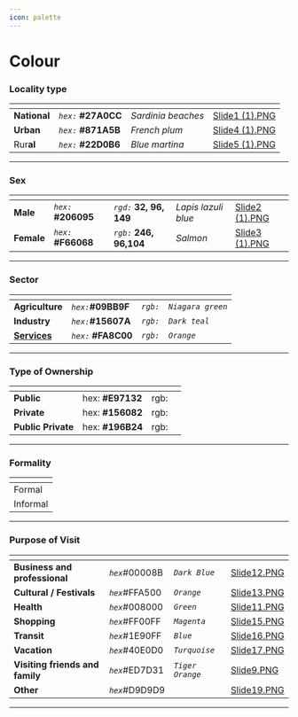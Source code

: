 ```yaml
---
icon: palette
---
```


# Colour

### Locality type

<table data-view="cards" data-full-width="true"><thead><tr><th></th><th></th><th></th><th data-hidden data-card-cover data-type="files"></th></tr></thead><tbody><tr><td><strong>National</strong></td><td><em><code>hex:</code></em> <strong>#27A0CC</strong></td><td><em>Sardinia beaches</em></td><td><a href="../.gitbook/assets/Slide1 (1).PNG">Slide1 (1).PNG</a></td></tr><tr><td><strong>Urban</strong></td><td><em><code>hex:</code></em> <strong>#871A5B</strong></td><td><em>French plum</em></td><td><a href="../.gitbook/assets/Slide4 (1).PNG">Slide4 (1).PNG</a></td></tr><tr><td>Rur<strong>al</strong></td><td><em><code>hex:</code></em> <strong>#22D0B6</strong></td><td><em>Blue martina</em></td><td><a href="../.gitbook/assets/Slide5 (1).PNG">Slide5 (1).PNG</a></td></tr></tbody></table>

***

### Sex

<table data-card-size="large" data-view="cards" data-full-width="true"><thead><tr><th></th><th></th><th></th><th></th><th data-hidden data-card-cover data-type="files"></th></tr></thead><tbody><tr><td><strong>Male</strong></td><td><em><code>hex:</code></em> <strong>#206095</strong></td><td><em><code>rgd:</code></em> <strong>32, 96, 149</strong></td><td><em>Lapis lazuli blue</em></td><td><a href="../.gitbook/assets/Slide2 (1).PNG">Slide2 (1).PNG</a></td></tr><tr><td><strong>Female</strong></td><td><em><code>hex:</code></em> <strong>#F66068</strong></td><td><em><code>rgb:</code></em> <strong>246, 96,104</strong></td><td><em>Salmon</em></td><td><a href="../.gitbook/assets/Slide3 (1).PNG">Slide3 (1).PNG</a></td></tr></tbody></table>

***

### Sector

<table data-view="cards" data-full-width="true"><thead><tr><th></th><th></th><th></th><th></th></tr></thead><tbody><tr><td><strong>Agriculture</strong></td><td><em><code>hex:</code></em><strong>#09BB9F</strong></td><td><em><code>rgb:</code></em></td><td><em><code>Niagara green</code></em> </td></tr><tr><td><strong>Industry</strong></td><td><em><code>hex:</code></em><strong>#15607A</strong></td><td><em><code>rgb:</code></em></td><td><em><code>Dark teal</code></em></td></tr><tr><td><a data-footnote-ref href="#user-content-fn-1"><strong>S</strong></a><a data-footnote-ref href="#user-content-fn-1"><strong>ervices</strong></a></td><td><em><code>hex:</code></em> <strong>#FA8C00</strong></td><td><em><code>rgb:</code></em></td><td><em><code>Orange</code></em></td></tr></tbody></table>

***

### Type of Ownership

<table data-view="cards" data-full-width="true"><thead><tr><th></th><th></th><th></th><th></th></tr></thead><tbody><tr><td><strong>Public</strong></td><td>hex: <strong>#E97132</strong></td><td>rgb:</td><td></td></tr><tr><td><strong>Private</strong></td><td>hex: <strong>#156082</strong></td><td>rgb:</td><td></td></tr><tr><td><strong>Public Private</strong></td><td>hex: <strong>#196B24</strong></td><td>rgb: </td><td></td></tr></tbody></table>

***

### Formality

<table data-card-size="large" data-view="cards" data-full-width="true"><thead><tr><th></th></tr></thead><tbody><tr><td>Formal</td></tr><tr><td>Informal</td></tr></tbody></table>

***

### Purpose of Visit

<table data-view="cards" data-full-width="true"><thead><tr><th></th><th></th><th></th><th data-hidden data-card-cover data-type="files"></th></tr></thead><tbody><tr><td><strong>Business and professional</strong></td><td><em><code>hex</code></em>#00008B</td><td><em><code>Dark Blue</code></em></td><td><a href="../.gitbook/assets/Slide12.PNG">Slide12.PNG</a></td></tr><tr><td><strong>Cultural / Festivals</strong></td><td><em><code>hex</code></em>#FFA500</td><td><em><code>Orange</code></em></td><td><a href="../.gitbook/assets/Slide13.PNG">Slide13.PNG</a></td></tr><tr><td><strong>Health</strong></td><td><em><code>hex</code></em>#008000</td><td><em><code>Green</code></em></td><td><a href="../.gitbook/assets/Slide11.PNG">Slide11.PNG</a></td></tr><tr><td><strong>Shopping</strong></td><td><em><code>hex</code></em>#FF00FF</td><td><em><code>Magenta</code></em></td><td><a href="../.gitbook/assets/Slide15.PNG">Slide15.PNG</a></td></tr><tr><td><strong>Transit</strong></td><td><em><code>hex</code></em>#1E90FF</td><td><em><code>Blue</code></em></td><td><a href="../.gitbook/assets/Slide16.PNG">Slide16.PNG</a></td></tr><tr><td><strong>Vacation</strong></td><td><em><code>hex</code></em>#40E0D0</td><td><em><code>Turquoise</code></em></td><td><a href="../.gitbook/assets/Slide17.PNG">Slide17.PNG</a></td></tr><tr><td><strong>Visiting friends and family</strong></td><td><em><code>hex</code></em>#ED7D31</td><td><em><code>Tiger Orange</code></em></td><td><a href="../.gitbook/assets/Slide9.PNG">Slide9.PNG</a></td></tr><tr><td><strong>Other</strong></td><td><em><code>hex</code></em>#D9D9D9</td><td></td><td><a href="../.gitbook/assets/Slide19.PNG">Slide19.PNG</a></td></tr></tbody></table>

***







[^1]: 

